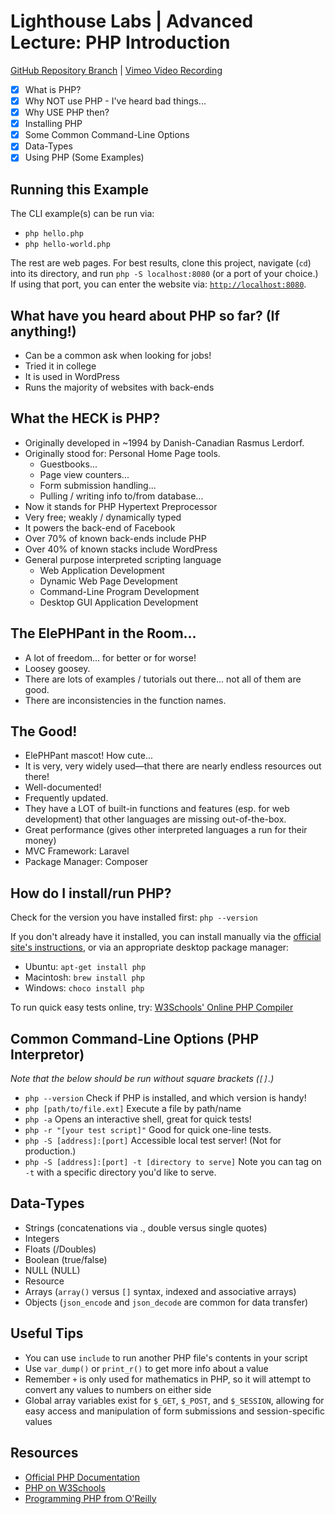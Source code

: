 # Lighthouse Labs | Advanced Lecture: PHP Introduction

[GitHub Repository Branch](https://github.com/WarrenUhrich/lighthouse-labs-advanced-lecture-php/tree/2024.03.26-web-flex-day-18september2023) | [Vimeo Video Recording](https://vimeo.com/927690810/62c1fa9964?share=copy)

* [X] What is PHP?
* [X] Why NOT use PHP - I've heard bad things...
* [X] Why USE PHP then?
* [X] Installing PHP
* [X] Some Common Command-Line Options
* [X] Data-Types
* [X] Using PHP (Some Examples)

## Running this Example

The CLI example(s) can be run via:

* `php hello.php`
* `php hello-world.php`

The rest are web pages. For best results, clone this project, navigate (`cd`) into its directory, and run `php -S localhost:8080` (or a port of your choice.) If using that port, you can enter the website via: [`http://localhost:8080`](http://localhost:8080).

## What have you heard about PHP so far? (If anything!)

* Can be a common ask when looking for jobs!
* Tried it in college
* It is used in WordPress
* Runs the majority of websites with back-ends

## What the HECK is PHP?

* Originally developed in ~1994 by Danish-Canadian Rasmus Lerdorf.
* Originally stood for: Personal Home Page tools.
    * Guestbooks...
    * Page view counters...
    * Form submission handling...
    * Pulling / writing info to/from database...
* Now it stands for PHP Hypertext Preprocessor
* Very free; weakly / dynamically typed
* It powers the back-end of Facebook
* Over 70% of known back-ends include PHP
* Over 40% of known stacks include WordPress
* General purpose interpreted scripting language
    * Web Application Development
    * Dynamic Web Page Development
    * Command-Line Program Development
    * Desktop GUI Application Development

## The ElePHPant in the Room...

* A lot of freedom... for better or for worse!
* Loosey goosey.
* There are lots of examples / tutorials out there... not all of them are good.
* There are inconsistencies in the function names.

## The Good!

* ElePHPant mascot! How cute...
* It is very, very widely used—that there are nearly endless resources out there!
* Well-documented!
* Frequently updated.
* They have a LOT of built-in functions and features (esp. for web development) that other languages are missing out-of-the-box.
* Great performance (gives other interpreted languages a run for their money)
* MVC Framework: Laravel
* Package Manager: Composer

## How do I install/run PHP?

Check for the version you have installed first: `php --version`

If you don't already have it installed, you can install manually via the [official site's instructions](https://www.php.net/manual/en/install.php), or via an appropriate desktop package manager:

* Ubuntu: `apt-get install php`
* Macintosh: `brew install php`
* Windows: `choco install php`

To run quick easy tests online, try:
[W3Schools' Online PHP Compiler](https://www.w3schools.com/php/php_compiler.asp)

## Common Command-Line Options (PHP Interpretor)

*Note that the below should be run without square brackets (`[]`.)*

* `php --version` Check if PHP is installed, and which version is handy!
* `php [path/to/file.ext]` Execute a file by path/name
* `php -a` Opens an interactive shell, great for quick tests!
* `php -r "[your test script]"` Good for quick one-line tests.
* `php -S [address]:[port]` Accessible local test server! (Not for production.)
* `php -S [address]:[port] -t [directory to serve]` Note you can tag on `-t` with a specific directory you'd like to serve.

## Data-Types

* Strings (concatenations via ., double versus single quotes)
* Integers
* Floats (/Doubles)
* Boolean (true/false)
* NULL (NULL)
* Resource
* Arrays (`array()` versus `[]` syntax, indexed and associative arrays)
* Objects (`json_encode` and `json_decode` are common for data transfer)

## Useful Tips

* You can use `include` to run another PHP file's contents in your script
* Use `var_dump()` or `print_r()` to get more info about a value
* Remember `+` is only used for mathematics in PHP, so it will attempt to convert any values to numbers on either side
* Global array variables exist for `$_GET`, `$_POST`, and `$_SESSION`, allowing for easy access and manipulation of form submissions and session-specific values

## Resources

* [Official PHP Documentation](https://PHP.net/)
* [PHP on W3Schools](https://www.w3schools.com/php/default.asp)
* [Programming PHP from O'Reilly](https://www.oreilly.com/library/view/programming-php-4th/9781492054122/)
